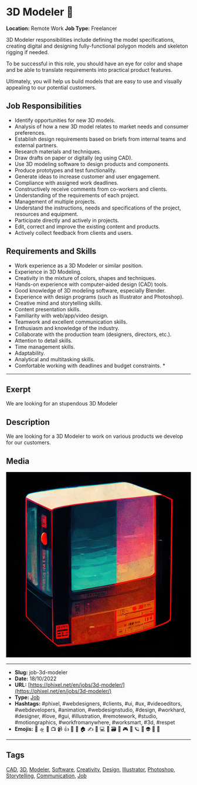 # 3D Modeler 🧊
**Location:** Remote Work
**Job Type:** Freelancer

3D Modeler responsibilities include defining the model specifications, creating digital and designing fully-functional polygon models and skeleton rigging if needed.

To be successful in this role, you should have an eye for color and shape and be able to translate requirements into practical product features.

Ultimately, you will help us build models that are easy to use and visually appealing to our potential customers.

## Job Responsibilities
- Identify opportunities for new 3D models.
- Analysis of how a new 3D model relates to market needs and consumer preferences.
- Establish design requirements based on briefs from internal teams and external partners.
- Research materials and techniques.
- Draw drafts on paper or digitally (eg using CAD).
- Use 3D modeling software to design products and components.
- Produce prototypes and test functionality.
- Generate ideas to increase customer and user engagement.
- Compliance with assigned work deadlines.
- Constructively receive comments from co-workers and clients.
- Understanding of the requirements of each project.
- Management of multiple projects.
- Understand the instructions, needs and specifications of the project, resources and equipment.
- Participate directly and actively in projects.
- Edit, correct and improve the existing content and products.
- Actively collect feedback from clients and users.

## Requirements and Skills
- Work experience as a 3D Modeler or similar position.
- Experience in 3D Modeling.
- Creativity in the mixture of colors, shapes and techniques.
- Hands-on experience with computer-aided design (CAD) tools.
- Good knowledge of 3D modeling software, especially Blender.
- Experience with design programs (such as Illustrator and Photoshop).
- Creative mind and storytelling skills.
- Content presentation skills.
- Familiarity with web/app/video design.
- Teamwork and excellent communication skills.
- Enthusiasm and knowledge of the industry.
- Collaborate with the production team (designers, directors, etc.).
- Attention to detail skills.
- Time management skills.
- Adaptability.
- Analytical and multitasking skills.
- Comfortable working with deadlines and budget constraints. *
------------
## Exerpt
We are looking for an stupendous 3D Modeler
## Description
We are looking for a 3D Modeler to work on various products we develop for our customers.
## Media
<img src="media/63372c97/job-3d-modeler.jpg">

------------
- **Slug:** job-3d-modeler
- **Date:** 18/10/2022
- **URL:** [https://phixel.net/en/jobs/3d-modeler/](https://phixel.net/en/jobs/3d-modeler/)
- **Type:** [Job](#job)
- **Hashtags:** #phixel, #webdesigners, #clients, #ui, #ux, #videoeditors, #webdevelopers, #animation, #webdesignstudio, #design, #workhard, #designer, #love, #gui, #illustration, #remotework, #studio, #motiongraphics, #workfromanywhere, #worksmart, #3d, #respet
- **Emojis:** 🎨 🛸 📼 📺 📹 👍 🔗 📝 🏠 ✍️ 👨 💻 👑 🗃 👾 🎮 📲 🪐 🌟 👽 🚀 🌌

------------
## Tags
[CAD](#cad), [3D](#3d), [Modeler](#modeler), [Software](#software), [Creativity](#creativity), [Design](#design), [Illustrator](#illustrator), [Photoshop](#photoshop), [Storytelling](#storytelling), [Communication](#communication), [Job](#job)
